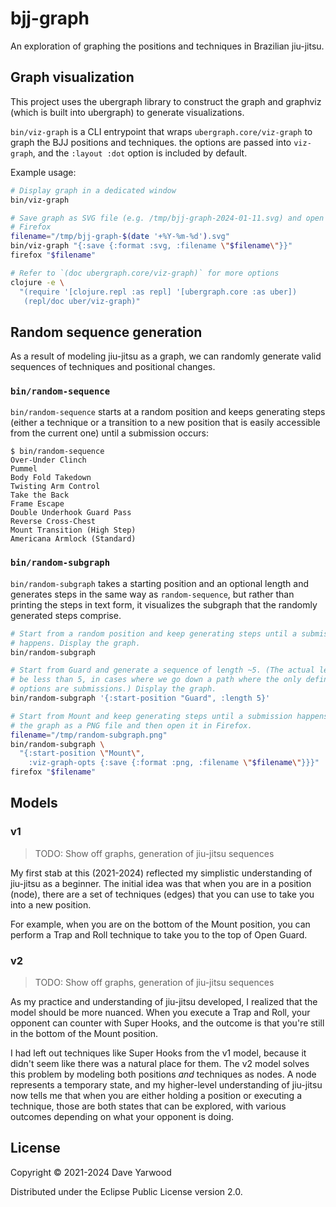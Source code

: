 # bjj-graph

An exploration of graphing the positions and techniques in Brazilian jiu-jitsu.

## Graph visualization

This project uses the ubergraph library to construct the graph and graphviz
(which is built into ubergraph) to generate visualizations.

`bin/viz-graph` is a CLI entrypoint that wraps `ubergraph.core/viz-graph` to
graph the BJJ positions and techniques. the options are passed into `viz-graph`,
and the `:layout :dot` option is included by default.

Example usage:

```bash
# Display graph in a dedicated window
bin/viz-graph

# Save graph as SVG file (e.g. /tmp/bjj-graph-2024-01-11.svg) and open it in
# Firefox
filename="/tmp/bjj-graph-$(date '+%Y-%m-%d').svg"
bin/viz-graph "{:save {:format :svg, :filename \"$filename\"}}"
firefox "$filename"

# Refer to `(doc ubergraph.core/viz-graph)` for more options
clojure -e \
  "(require '[clojure.repl :as repl] '[ubergraph.core :as uber])
   (repl/doc uber/viz-graph)"
```

## Random sequence generation

As a result of modeling jiu-jitsu as a graph, we can randomly generate valid
sequences of techniques and positional changes.

### `bin/random-sequence`

`bin/random-sequence` starts at a random position and keeps generating steps
(either a technique or a transition to a new position that is easily accessible
from the current one) until a submission occurs:

```
$ bin/random-sequence
Over-Under Clinch
Pummel
Body Fold Takedown
Twisting Arm Control
Take the Back
Frame Escape
Double Underhook Guard Pass
Reverse Cross-Chest
Mount Transition (High Step)
Americana Armlock (Standard)
```

### `bin/random-subgraph`

`bin/random-subgraph` takes a starting position and an optional length and
generates steps in the same way as `random-sequence`, but rather than printing
the steps in text form, it visualizes the subgraph that the randomly generated
steps comprise.

```bash
# Start from a random position and keep generating steps until a submission
# happens. Display the graph.
bin/random-subgraph

# Start from Guard and generate a sequence of length ~5. (The actual length may
# be less than 5, in cases where we go down a path where the only definide
# options are submissions.) Display the graph.
bin/random-subgraph '{:start-position "Guard", :length 5}'

# Start from Mount and keep generating steps until a submission happens. Save
# the graph as a PNG file and then open it in Firefox.
filename="/tmp/random-subgraph.png"
bin/random-subgraph \
  "{:start-position \"Mount\",
    :viz-graph-opts {:save {:format :png, :filename \"$filename\"}}}"
firefox "$filename"
```

## Models

### v1

> TODO: Show off graphs, generation of jiu-jitsu sequences

My first stab at this (2021-2024) reflected my simplistic understanding of
jiu-jitsu as a beginner. The initial idea was that when you are in a position
(node), there are a set of techniques (edges) that you can use to take you into
a new position.

For example, when you are on the bottom of the Mount position, you can perform a
Trap and Roll technique to take you to the top of Open Guard.

### v2

> TODO: Show off graphs, generation of jiu-jitsu sequences

As my practice and understanding of jiu-jitsu developed, I realized that the
model should be more nuanced. When you execute a Trap and Roll, your opponent
can counter with Super Hooks, and the outcome is that you're still in the bottom
of the Mount position.

I had left out techniques like Super Hooks from the v1 model, because it didn't
seem like there was a natural place for them. The v2 model solves this problem
by modeling both positions _and_ techniques as nodes. A node represents a
temporary state, and my higher-level understanding of jiu-jitsu now tells me
that when you are either holding a position or executing a technique, those are
both states that can be explored, with various outcomes depending on what your
opponent is doing.

## License

Copyright © 2021-2024 Dave Yarwood

Distributed under the Eclipse Public License version 2.0.
